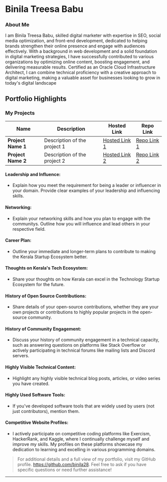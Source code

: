 # Binila Treesa Babu

### About Me

>

I am Binila Treesa Babu, skilled digital marketer with expertise in SEO, 
social media optimization, and front-end development,
dedicated to helping brands strengthen their online presence and 
engage with audiences effectively. With a background in web
development and a solid foundation in digital marketing strategies,
I have successfully contributed to various organizations
by optimizing online content, boosting engagement,
and delivering measurable results.
Certified as an Oracle Cloud Infrastructure Architect, 
I can  combine technical proficiency with a creative approach
to digital marketing, making a valuable asset for 
businesses looking to grow in today's digital landscape




## Portfolio Highlights

### My Projects

| Name                | Description                                                               | Hosted Link                              | Repo Link                                                      |
|---------------------|---------------------------------------------------------------------------|------------------------------------------|----------------------------------------------------------------|
| **Project Name 1**  | Description of the project 1                                              | [Hosted Link 1](https://example.com)    | [Repo Link 1](https://github.com/username/project1)             |
| **Project Name 2**  | Description of the project 2                                              | [Hosted Link 2](https://example.com)    | [Repo Link 2](https://github.com/username/project2)             |

#### Leadership and Influence:

- Explain how you meet the requirement for being a leader or influencer in your domain. Provide clear examples of your leadership and influencing skills.

#### Networking:

- Explain your networking skills and how you plan to engage with the communitys. Outline how you will influence and lead others in your respective field.

#### Career Plan:

- Outline your immediate and longer-term plans to contribute to making the Kerala Startup Ecosystem better.

#### Thoughts on Kerala's Tech Ecosystem:

- Share your thoughts on how Kerala can excel in the Technology Startup Ecosystem for the future.

#### History of Open Source Contributions:

- Share details of your open-source contributions, whether they are your own projects or contributions to highly popular projects in the open-source community.

#### History of Community Engagement:

-  Discuss your history of community engagement in a technical capacity, such as answering questions on platforms like Stack Overflow or actively participating in technical forums like mailing lists and Discord servers.

#### Highly Visible Technical Content:

- Highlight any highly visible technical blog posts, articles, or video series you have created.

#### Highly Used Software Tools:

- If you've developed software tools that are widely used by users (not just contributors), mention them.

#### Competitive Website Profiles:

- I actively participate on competitive coding platforms like Exercism, HackerRank, and Kaggle, where I continually challenge myself and improve my skills. My profiles on these platforms showcase my dedication to learning and excelling in various programming domains.



> For additional details and a full view of my portfolio, visit my GitHub profile. https://github.com/binila28. Feel free to ask if you have specific questions or need further assistance!

---
